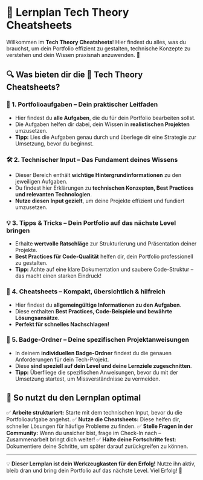 # 📘 Lernplan Tech Theory Cheatsheets

Willkommen im **Tech Theory Cheatsheets**! Hier findest du alles, was du brauchst, um dein Portfolio effizient zu gestalten, technische Konzepte zu verstehen und dein Wissen praxisnah anzuwenden. 🚀

## 🔍 Was bieten dir die 🧠 Tech Theory Cheatsheets?

### 📂 1. Portfolioaufgaben – Dein praktischer Leitfaden
- Hier findest du **alle Aufgaben**, die du für dein Portfolio bearbeiten sollst.
- Die Aufgaben helfen dir dabei, dein Wissen in **realistischen Projekten** umzusetzen.
- **Tipp:** Lies die Aufgaben genau durch und überlege dir eine Strategie zur Umsetzung, bevor du beginnst.

### 🛠 2. Technischer Input – Das Fundament deines Wissens
- Dieser Bereich enthält **wichtige Hintergrundinformationen** zu den jeweiligen Aufgaben.
- Du findest hier Erklärungen zu **technischen Konzepten, Best Practices und relevanten Technologien**.
- **Nutze diesen Input gezielt**, um deine Projekte effizient und fundiert umzusetzen.

### 💡 3. Tipps & Tricks – Dein Portfolio auf das nächste Level bringen
- Erhalte **wertvolle Ratschläge** zur Strukturierung und Präsentation deiner Projekte.
- **Best Practices für Code-Qualität** helfen dir, dein Portfolio professionell zu gestalten.
- **Tipp:** Achte auf eine klare Dokumentation und saubere Code-Struktur – das macht einen starken Eindruck!

### 📜 4. Cheatsheets – Kompakt, übersichtlich & hilfreich
- Hier findest du **allgemeingültige Informationen zu den Aufgaben**.
- Diese enthalten **Best Practices, Code-Beispiele und bewährte Lösungsansätze**.
- **Perfekt für schnelles Nachschlagen!**

### 🔖 5. Badge-Ordner – Deine spezifischen Projektanweisungen
- In deinem **individuellen Badge-Ordner** findest du die genauen Anforderungen für dein Tech-Projekt.
- Diese **sind speziell auf dein Level und deine Lernziele zugeschnitten**.
- **Tipp:** Überfliege die spezifischen Anweisungen, bevor du mit der Umsetzung startest, um Missverständnisse zu vermeiden.

## 📌 So nutzt du den Lernplan optimal
✅ **Arbeite strukturiert:** Starte mit dem technischen Input, bevor du die Portfolioaufgabe angehst.
✅ **Nutze die Cheatsheets:** Diese helfen dir, schneller Lösungen für häufige Probleme zu finden.
✅ **Stelle Fragen in der Community:** Wenn du unsicher bist, frage im Check-In nach – Zusammenarbeit bringt dich weiter!
✅ **Halte deine Fortschritte fest:** Dokumentiere deine Schritte, um später darauf zurückgreifen zu können.

---

💡 **Dieser Lernplan ist dein Werkzeugkasten für den Erfolg!** Nutze ihn aktiv, bleib dran und bring dein Portfolio auf das nächste Level. Viel Erfolg! 🚀